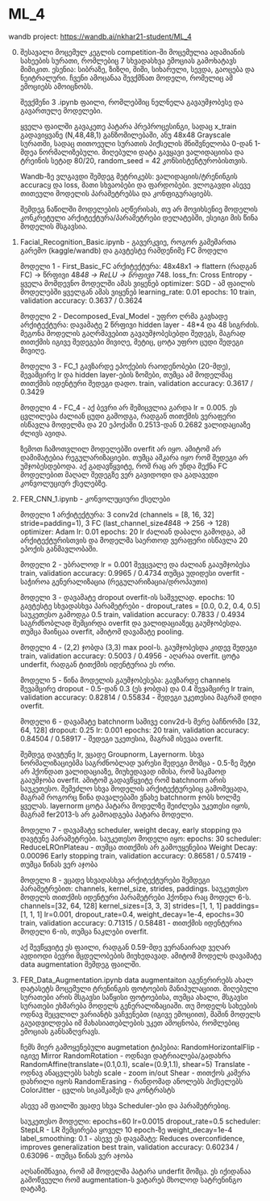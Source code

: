 # ML_4
wandb project: https://wandb.ai/nkhar21-student/ML_4

0.  შესავალი
    მოცემულ კეგლის competition-ში მოცემულია ადამიანის სახეების სურათი, რომლებიც 7 სხვადასხვა ემოციას გამოხატავს მიმიკით.
    ესენია: სიბრაზე, ზიზღი, შიში, სიხარული, სევდა, გაოცება და ნეიტრალური.
    ჩვენი ამოცანაა შევქმნათ მოდელი, რომელიც ამ ემოციებს ამოიცნობს.

    შევქმენი 3 .ipynb ფაილი, რომლებშიც ნელნელა გავაუმჯობესე და გავართულე მოდელები.

    ყველა ფაილში გავაკეთე პატარა პრეპროცესინგი, სადაც x_train გადავიყვანე (N,48,48,1) განზომილებაში,
    ანუ 48x48 Grayscale სურათში, სადაც თითოეული სურათის პიქსელის მნიშვნელობა 0-დან 1-მდეა ნორმალიზებული.
    მიღებული დატა გავყავი ვალიდაციისა და ტრეინის სეტად 80/20, random_seed = 42 კონსისტენტურობისთვის.

    Wandb-ზე ვლგავდი შემდეგ მეტრიკებს: ვალიდაციის/ტრენინგის accuracყ და loss, მათი სხვაობები და ფარდობები.
    ვლოგავდი ასევე თითეული მოდელის პარამეტრებსა და კონფიგურაციებს.

    შემდეგ ნაწილში მოდელების აღწერისას, თუ არ მოვიხსენიე მოდელის კონკრეტული არქიტექტურა/პარამეტრები დელატებში,
    ესეიგი მის წინა მოდელის მსგავსია.

2. Facial_Recognition_Basic.ipynb - გავერკვიე, როგორ გამემართა გარემო (kaggle/wandb) და გავტესტე რამდენიმე FC მოდელი

   მოდელი 1 - First_Basic_FC
     არქიტექტურა: 48x48x1 -> flattern (რადგან FC) -> წრფივი 48*48 -> ReLU -> წრფივი 7*48.
     loss_fn: Cross Entropy - ყველა მომდევნო მოდელში ამას ვიყენებ
     optimizer: SGD - ამ ფაილის მოდელებში ყველგან ამას ვიყენებ
     learning_rate: 0.01
     epochs: 10
     train, validation accuracy: 0.3637 / 0.3624

   მოდელი 2 - Decomposed_Eval_Model - უფრო ღრმა გავხადე
     არქიტექტურა: დავამატე 2 წრფივი hidden layer - 48*4 და 48 სიგრძის.
       მეგონა მოდელის გაღრმავებით გავაუმჯობესებდი შედეგს, მაგრად თითქმის იგივე შედეგები მივიღე,
       მეტიც, ცოტა უფრო ცუდი შედეგი მივიღე.

   მოდელი 3  - FC_1 გავზარდე ეპოქების რაოდენობები (20-მდე), შევამცირე lr და hidden layer-ების ზომები, თუმცა ამ მოდელმაც
   თითქმის იდენტური შედეგი დადო.
   train, validation accuracy: 0.3617 / 0.3429

   მოდელი 4 - FC_4 - აქ ბევრი არ შემიცვლია გარდა lr = 0.005.
     ეს ცვლილება ძალიან ცუდი გამოდგა, რადგან თითქმის ვერაფერი ისწავლა მოდელმა და 20 ეპოქაში 0.2513-დან 0.2682 ვალიდაციაზე
     ძლივს ავიდა.

   ზემოთ ჩამოთვლილ მოდელებში overfit არ იყო. ამიტომ არ დამიმატებია რეგულარიზაციები. თუმცა აშკარა იყო რომ შედეგი არ უმჯობესდებოდა. 
   აქ გადავწყვიტე, რომ რაც არ უნდა მექნა FC მოდელებით მაღალ შედეგზე ვერ გავიდოდი და გადავედი კონვოლუციურ ქსელებზე.

3. FER_CNN_1.ipynb - კონვოლუციური ქსელები

   მოდელი 1
     არქიტექტურა: 3 conv2d (channels = [8, 16, 32] stride=padding=1), 3 FC (last_channel_size*48*48 -> 256 -> 128)
     optimizer: Adam
     lr: 0.01
     epochs: 20
     lr ძალიან დაბალი გამოდგა, ამ არქიტექტურისთვის და მოდელმა საერთოდ ვერაფერი ისწავლა 20 ეპოქის განმავლობაში.

   მოდელი 2 - უბრალოდ lr = 0.001 შევცვალე და ძალიან გააუმჯობესა
     train, validation accuracy: 0.9965 / 0.4734
     თუმცა უდიდესი overfit - საჭიროა გენერალიზაცია (რეგულარიზაცია/დროპაუთი)

   მოდელი 3 - დავამატე dropout overfit-ის საშველად.
     epochs: 10
     გავტესტე სხვადასხვა პარამეტრები - dropout_rates = [0.0, 0.2, 0.4, 0.5]
     საუკეთესო გამოდგა 0.5
     train, validation accuracy: 0.7833 / 0.4934
     საგრძნობლად შემცირდა overfit და ვალიდაციაზეც გაუმჯობესდა. თუმცა მაინცაა overfit, ამიტომ დავამატე pooling.

   მოდელი 4 - (2,2) ჯობდა (3,3) max pool-ს.
     გაუმჯობესდა კიდევ შედეგი
     train, validation accuracy: 0.5003 / 0.4956 - აღარაა overfit. ცოტა underfit, რადგან ტითქმის იდენტურია ეს ორი.

   მოდელი 5 - წინა მოდელის გაუმჯობესება:
       გავზარდე channels
       შევამცირე dropout - 0.5-დან 0.3 (ეს ჯობდა) და 0.4 
       შევამცირე lr
       train, validation accuracy: 0.82814 / 0.55834 - შედეგი უკეთესია მაგრამ დიდი overfit.

   მოდელი 6 - დავამატე batchnorm
       სამივე conv2d-ს მერე ბაჩნორმი [32, 64, 128]
       dropout: 0.25
       lr: 0.001
       epochs: 20
       train, validation accuracy: 0.84504 / 0.58917 - შედეგი უკეთესია, მაგრამ ისევაა overfit.

   შემდეგ დავტუნე lr, ვცადე Groupnorm, Layernorm.
       სხვა ნორმალიზაციებმა საგრძნობლად უარესი შედეგი მომცა - 0.5-ზე მეტი არ ჰქონდათ ვალიდაციაზე,
       მიუხედავად იმისა, რომ საკმაოდ გააუმჯობა overfit. ამიტომ გადავწყვიტე რომ batchnorm არის საუკეთესო.
       შემეძლო სხვა მოდელის არქიტექტურებიც გამომეცადა, მაგრამ როგორც წინა დავალებაში ვნახე batchnorm ჯობს ხოლმე ყველას.
       layernorm ცოტა პატარა მოდელზე შეიძლება უკეთესი იყოს, მაგრამ fer2013-ს არ გამოადგება პატარა მოდელი.

   მოდელი 7 - დავამატე scheduler, weight decay, early stopping და დავტუნე პარამეტრები. საუკეთესო მოდელი იყო:
       epochs: 30
       scheduler: ReduceLROnPlateau - თუმცა თითქმის არ გამოუყენებია
       Weight Decay: 0.00096
       Early stopping
       train, validation accuracy: 0.86581 / 0.57419 - თუმცა წინას ვერ აჯობა

   მოდელი 8 - ვცადე სხვადასხვა არქიტექტურები შემდეგი პარამეტრებით:
       channels, kernel_size, strides, paddings.
       საუკეთესო მოდელს თითქმის იდენტური პარამეტრები ჰქონდა რაც მოდელ 6-ს.
       channels=[32, 64, 128]
       kernel_sizes=[3, 3, 3]
       strides=[1, 1, 1]
       paddings=[1, 1, 1]
       lr=0.001,
       dropout_rate=0.4,
       weight_decay=1e-4,
       epochs=30
       train, validation accuracy: 0.71315 / 0.58481 - თითქმის იდენტურია მოდელი 6-ის, თუმცა ნაკლები overfit.

   აქ შევწყვიტე ეს ფაილი, რადგან 0.59-მდე ვერანაირად ვეღარ ავდიოდი ბევრი მცდელობების მიუხედავად.
   ამიტომ მოდელს დავამატე data augmentation შემდეგ ფაილში.


3. FER_Data_Augmentation.ipynb
   data augmentaiton აგენერირებს ახალ დატასეტს მოცემული ტრენინგის ფოტოების მანიპულაციით. მიღებული სურათები არის მსგავსი საწყისი ფოტოებისა,
   თუმცა ახალი, მსგავსი სურათები ეხმარება მოდელს გენერალიზაციაში. თუ მოდელს სახეების ოდნავ შეცვლილ ვარიანტს ვაჩვენებთ (იგივე ემოციით),
   მაშინ მოდელს გაუადვილდება იმ მახასიათებლების უკეთ ამოცნობა, რომლებიც ემოციას განსაზღვრავს.
    
   ჩემს მიერ გამოყენებული augmetation ტიპებია:
       RandomHorizontalFlip - იგივე Mirror
       RandomRotation - ოდნავი დატრიალება/გადახრა
       RandomAffine(translate=(0.1,0.1), scale=(0.9,1.1), shear=5)
           Translate - ოდნავ ანაცვლებს სახეს
           scale - zoom in/out
           Shear - თითქოს კამერა დახრილი იყოს
       RandomErasing - რანდომად ანოლებს პიქსელებს
       ColorJitter - ცვლის სიკაშკაშეს და კონტრასტს

   ასევე ამ ფაილში ვცადე სხვა Scheduler-ები და პარამეტრებიც.

   საუკეთესო მოდელი:
       epochs=60
       lr=0.0015
       dropout_rate=0.5
       scheduler: StepLR - LR შემცირება ყოველ 10 epoch-ზე
       weight_decay=1e-4
       label_smoothing: 0.1 - ასევე ეს დავამატე: Reduces overconfidence, improves generalization
       best train, validation accuracy: 0.60234 / 0.63096 - თუმცა წინას ვერ აჯობა

   აღსანიშნავია, რომ ამ მოდელმა პატარა underfit მომცა. ეს იქიდანაა გამოწვეული რომ augmentation-ს ვატარებ მხოლოდ სატრენინგო დატაზე.
    
